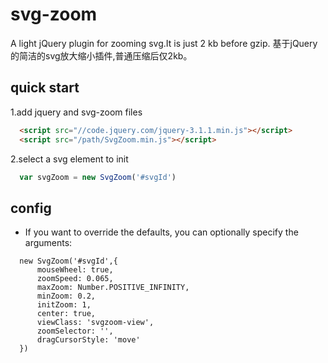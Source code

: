 # svg-zoom
A light jQuery plugin for zooming svg.It is just 2 kb before gzip. 基于jQuery的简洁的svg放大缩小插件,普通压缩后仅2kb。

## quick start
1.add jquery and svg-zoom files

```html
  <script src="//code.jquery.com/jquery-3.1.1.min.js"></script>
  <script src="/path/SvgZoom.min.js"></script>
```

2.select a svg element to init
```javascript
  var svgZoom = new SvgZoom('#svgId')
```

## config

* If you want to override the defaults, you can optionally specify the arguments:

```javasctipt
  new SvgZoom('#svgId',{
      mouseWheel: true,
      zoomSpeed: 0.065,
      maxZoom: Number.POSITIVE_INFINITY,
      minZoom: 0.2,
      initZoom: 1,
      center: true,
      viewClass: 'svgzoom-view',
      zoomSelector: '',
      dragCursorStyle: 'move'
  })
```
